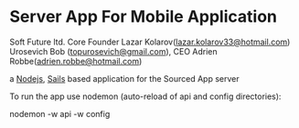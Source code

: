 # Server App For Mobile Application

Soft Future ltd. Core Founder Lazar Kolarov(lazar.kolarov33@hotmail.com) Urosevich Bob (topurosevich@gmail.com), CEO Adrien Robbe(adrien.robbe@hotmail.com)

a [Nodejs](https://nodejs.org),  [Sails](http://sailsjs.org) based application for the Sourced App server

To run the app use nodemon (auto-reload of api and config directories):

nodemon -w api -w config
